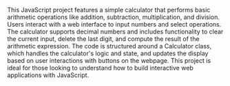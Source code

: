 This JavaScript project features a simple calculator that performs basic arithmetic operations like addition, subtraction, multiplication, and division. Users interact with a web interface to input numbers and select operations. The calculator supports decimal numbers and includes functionality to clear the current input, delete the last digit, and compute the result of the arithmetic expression. The code is structured around a Calculator class, which handles the calculator's logic and state, and updates the display based on user interactions with buttons on the webpage. This project is ideal for those looking to understand how to build interactive web applications with JavaScript.





